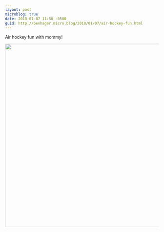 ```yaml
---
layout: post
microblog: true
date: 2018-01-07 11:50 -0500
guid: http://benhager.micro.blog/2018/01/07/air-hockey-fun.html
---
```

Air hockey fun with mommy!

<img src="http://hager.blog/uploads/2018/7c74ac837a.jpg" width="600" height="600" />
